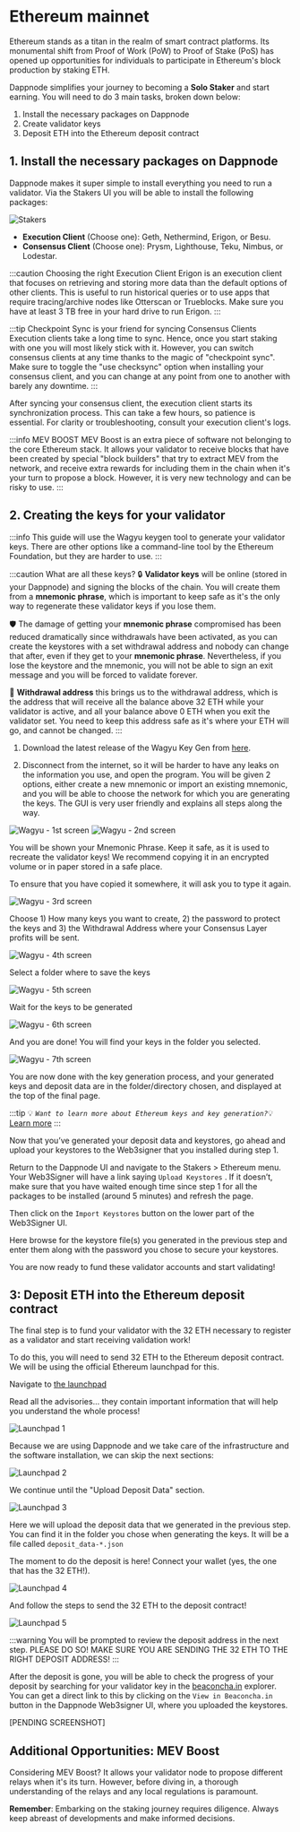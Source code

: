 # Ethereum mainnet

Ethereum stands as a titan in the realm of smart contract platforms. Its monumental shift from Proof of Work (PoW) to Proof of Stake (PoS) has opened up opportunities for individuals to participate in Ethereum's block production by staking ETH.

Dappnode simplifies your journey to becoming a **Solo Staker** and start earning. You will need to do 3 main tasks, broken down below:

1. Install the necessary packages on Dappnode
2. Create validator keys
3. Deposit ETH into the Ethereum deposit contract

## 1. Install the necessary packages on Dappnode

Dappnode makes it super simple to install everything you need to run a validator. Via the Stakers UI you will be able to install the following packages:

![Stakers](/img/ethereum-staking-screenshot.png)

- **Execution Client** (Choose one): Geth, Nethermind, Erigon, or Besu.
- **Consensus Client** (Choose one): Prysm, Lighthouse, Teku, Nimbus, or Lodestar.

:::caution Choosing the right Execution Client
Erigon is an execution client that focuses on retrieving and storing more data than the default options of other clients. This is useful to run historical queries or to use apps that require tracing/archive nodes like Otterscan or Trueblocks. Make sure you have at least 3 TB free in your hard drive to run Erigon.
:::

:::tip Checkpoint Sync is your friend for syncing Consensus Clients
Execution clients take a long time to sync. Hence, once you start staking with one you will most likely stick with it. However, you can switch consensus clients at any time thanks to the magic of "checkpoint sync". Make sure to toggle the "use checksync" option when installing your consensus client, and you can change at any point from one to another with barely any downtime.
:::

After syncing your consensus client, the execution client starts its synchronization process. This can take a few hours, so patience is essential. For clarity or troubleshooting, consult your execution client's logs.

:::info MEV BOOST
MEV Boost is an extra piece of software not belonging to the core Ethereum stack. It allows your validator to receive blocks that have been created by special "block builders" that try to extract MEV from the network, and receive extra rewards for including them in the chain when it's your turn to propose a block. However, it is very new technology and can be risky to use.
:::

## 2. Creating the keys for your validator

:::info
This guide will use the Wagyu keygen tool to generate your validator keys. There are other options like a command-line tool by the Ethereum Foundation, but they are harder to use.
:::

:::caution What are all these keys?
🔒 **Validator keys** will be online (stored in your Dappnode) and signing the blocks of the chain. You will create them from a **mnemonic phrase**, which is important to keep safe as it's the only way to regenerate these validator keys if you lose them.

🛡️ The damage of getting your **mnemonic phrase** compromised has been reduced dramatically since withdrawals have been activated, as you can create the keystores with a set withdrawal address and nobody can change that after, even if they get to your **mnemonic phrase**. Nevertheless, if you lose the keystore and the mnemonic, you will not be able to sign an exit message and you will be forced to validate forever. 

🔑 **Withdrawal address** this brings us to the withdrawal address, which is the address that will receive all the balance above 32 ETH while your validator is active, and all your balance above 0 ETH when you exit the validator set. You need to keep this address safe as it's where your ETH will go, and cannot be changed. 
:::


1) Download the latest release of the Wagyu Key Gen from [here](https://wagyu.gg).


2) Disconnect from the internet, so it will be harder to have any leaks on the information you use, and open the program. You will be given 2 options, either create a new mnemonic or import an existing mnemonic, and you will be able to choose the network for which you are generating the keys. The GUI is very user friendly and explains all steps along the way.

![Wagyu - 1st screen](/img/wagyu1.png)
![Wagyu - 2nd screen](/img/wagyu2.png)


You will be shown your Mnemonic Phrase. Keep it safe, as it is used to recreate the validator keys! We recommend copying it in an encrypted volume or in paper stored in a safe place. 

To ensure that you have copied it somewhere, it will ask you to type it again.

![Wagyu - 3rd screen](/img/wagyu3.png)

Choose 1) How many keys you want to create, 2) the password to protect the keys and 3) the Withdrawal Address where your Consensus Layer profits will be sent.

![Wagyu - 4th screen](/img/wagyu4.png)

Select a folder where to save the keys

![Wagyu - 5th screen](/img/wagyu5.png)

Wait for the keys to be generated

![Wagyu - 6th screen](/img/wagyu6.png)

And you are done! You will find your keys in the folder you selected.

![Wagyu - 7th screen](/img/wagyu7.png)

You are now done with the key generation process, and your generated keys and deposit data are in the folder/directory chosen, and displayed at the top of the final page.

:::tip
💡 *`Want to learn more about Ethereum keys and key generation?`*💡[Learn more](https://ethereum.org/en/developers/docs/consensus-mechanisms/pos/keys/#two-types-of-keys)
:::

Now that you’ve generated your deposit data and keystores, go ahead and upload your keystores to the Web3signer that you installed during step 1. 

Return to the Dappnode UI and navigate to the Stakers > Ethereum menu. Your Web3Signer will have a link saying `Upload Keystores` . If it doesn’t, make sure that you have waited enough time since step 1 for all the packages to be installed (around 5 minutes) and refresh the page.

Then click on the `Import Keystores`  button on the lower part of the Web3Signer UI.

Here browse for the keystore file(s) you generated in the previous step and enter them along with the password you chose to secure your keystores. 

You are now ready to fund these validator accounts and start validating!

## 3: Deposit ETH into the Ethereum deposit contract

The final step is to fund your validator with the 32 ETH necessary to register as a validator and start receiving validation work!

To do this, you will need to send 32 ETH to the Ethereum deposit contract. We will be using the official Ethereum launchpad for this.

Navigate to [the launchpad](https://launchpad.ethereum.org/)

Read all the advisories... they contain important information that will help you understand the whole process!

![Launchpad 1](/img/launchpad1.png)

Because we are using Dappnode and we take care of the infrastructure and the software installation, we can skip the next sections:

![Launchpad 2](/img/launchpad2.png)

We continue until the "Upload Deposit Data" section.

![Launchpad 3](/img/launchpad3.png)

Here we will upload the deposit data that we generated in the previous step. You can find it in the folder you chose when generating the keys. It will be a file called `deposit_data-*.json`

The moment to do the deposit is here! Connect your wallet (yes, the one that has the 32 ETH!).

![Launchpad 4](/img/launchpad4.png)

And follow the steps to send the 32 ETH to the deposit contract!

![Launchpad 5](/img/launchpad5.png)

:::warning
You will be prompted to review the deposit address in the next step. PLEASE DO SO! MAKE SURE YOU ARE SENDING THE 32 ETH TO THE RIGHT DEPOSIT ADDRESS!
:::

After the deposit is gone, you will be able to check the progress of your deposit by searching for your validator key in the [beaconcha.in](https://beaconcha.in/) explorer. You can get a direct link to this by clicking on the `View in Beaconcha.in` button in the Dappnode Web3signer UI, where you uploaded the keystores.

[PENDING SCREENSHOT]

## Additional Opportunities: MEV Boost

Considering MEV Boost? It allows your validator node to propose different relays when it's its turn. However, before diving in, a thorough understanding of the relays and any local regulations is paramount.

**Remember**: Embarking on the staking journey requires diligence. Always keep abreast of developments and make informed decisions.
